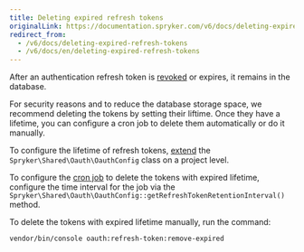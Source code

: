 ```yaml
---
title: Deleting expired refresh tokens
originalLink: https://documentation.spryker.com/v6/docs/deleting-expired-refresh-tokens
redirect_from:
  - /v6/docs/deleting-expired-refresh-tokens
  - /v6/docs/en/deleting-expired-refresh-tokens
---
```


After an authentication refresh token is [revoked](https://documentation.spryker.com/docs/authentication-and-authorization) or expires, it remains in the database.

For security reasons and to reduce the database storage space, we recommend deleting the tokens by setting their liftime. Once they have a lifetime, you can configure a cron job to delete them automatically or do it manually.


To configure the lifetime of refresh tokens, [extend](https://documentation.spryker.com/docs/t-extend-spryker) the `Spryker\Shared\Oauth\OauthConfig` class on a project level.

To configure the [cron job](https://documentation.spryker.com/docs/cronjob-scheduling) to delete the tokens with expired lifetime, configure the time interval for the job via the `Spryker\Shared\Oauth\OauthConfig::getRefreshTokenRetentionInterval()` method.

To delete the tokens with expired lifetime manually, run the command:
```bash
vendor/bin/console oauth:refresh-token:remove-expired
```



